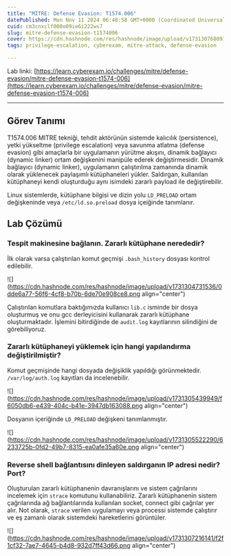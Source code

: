 ```yaml
---
title: "MITRE: Defense Evasion: T1574.006"
datePublished: Mon Nov 11 2024 06:48:58 GMT+0000 (Coordinated Universal Time)
cuid: cm3cnxclf000o09ie6i222ws7
slug: mitre-defense-evasion-t1574006
cover: https://cdn.hashnode.com/res/hashnode/image/upload/v1731307680916/6fd0cb64-9982-47c3-b499-efd74f466517.png
tags: privilege-escalation, cyberexam, mitre-attack, defense-evasion

---
```


Lab linki: [https://learn.cyberexam.io/challenges/mitre/defense-evasion/mitre-defense-evasion-t1574-006](https://learn.cyberexam.io/challenges/mitre/defense-evasion/mitre-defense-evasion-t1574-006)

---

## Görev Tanımı

T1574.006 MITRE tekniği, tehdit aktörünün sistemde kalıcılık (persistence), yetki yükseltme (privilege escalation) veya savunma atlatma (defense evasion) gibi amaçlarla bir uygulamanın yürütme akışını, dinamik bağlayıcı (dynamic linker) ortam değişkenini manipüle ederek değiştirmesidir. Dinamik bağlayıcı (dynamic linker), uygulamanın çalıştırılma zamanında dinamik olarak yüklenecek paylaşımlı kütüphaneleri yükler. Saldırgan, kullanılan kütüphaneyi kendi oluşturduğu aynı isimdeki zararlı payload ile değiştirebilir.

Linux sistemlerde, kütüphane bilgisi ve dizin yolu `LD_PRELOAD` ortam değişkeninde veya `/etc/ld.so.preload` dosya içeiğinde tanımlanır.

## Lab Çözümü

### Tespit makinesine bağlanın. Zararlı kütüphane nerededir?

İlk olarak varsa çalıştırılan komut geçmişi `.bash_history` dosyası kontrol edilebilir.

![](https://cdn.hashnode.com/res/hashnode/image/upload/v1731304731536/0dde6a77-56f6-4cf8-b70b-6de70e908ce8.png align="center")

Çalıştırılan komutlara baktığımızda kullanıcı `lib.c` isminde bir dosya oluşturmuş ve onu gcc derleyicisini kullanarak zararlı kütüphane oluşturmaktadır. İşlemini bitirdiğinde de `audit.log` kayıtlarının silindiğini de görebiliyoruz.

### Zararlı kütüphaneyi yüklemek için hangi yapılandırma değiştirilmiştir?

Komut geçmişinde hangi dosyada değişiklik yapıldığı görünmektedir. `/var/log/auth.log` kayıtları da incelenebilir.

![](https://cdn.hashnode.com/res/hashnode/image/upload/v1731305439949/f6050db6-e439-404c-b41e-3947db163088.png align="center")

Dosyanın içeriğinde `LD_PRELOAD` değişkeni tanımlanmıştır.

![](https://cdn.hashnode.com/res/hashnode/image/upload/v1731305522290/6233725b-0fd2-49b7-8315-ea0afe35a60e.png align="center")

### Reverse shell bağlantısını dinleyen saldırganın IP adresi nedir? Port?

Oluşturulan zararlı kütüphanenin davranışlarını ve sistem çağrılarını incelemek için `strace` komutunu kullanabiliriz. Zararlı kütüphanenin sistem çağrılarında ağ bağlantılarında kullanılan socket, connect gibi çağrılar yer alır. Not olarak, `strace` verilen uygulamayı veya processi sistemde çalıştırır ve eş zamanlı olarak sistemdeki hareketlerini görüntüler.

![](https://cdn.hashnode.com/res/hashnode/image/upload/v1731307216141/f2f1cf32-7ae7-4645-b4d8-932d7ff43d66.png align="center")